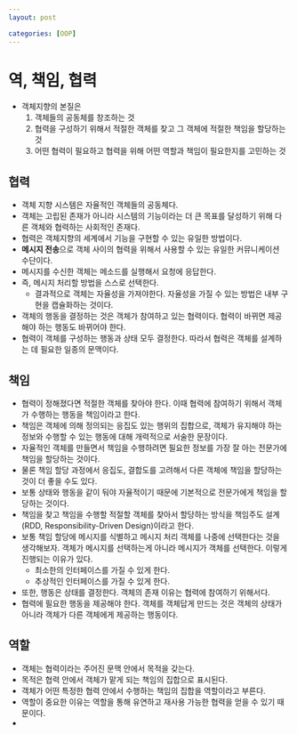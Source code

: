 ```yaml
---
layout: post

categories: [OOP]
---
```


# 역, 책임, 협력

- 객체지향의 본질은
  1. 객체들의 공동체를 창조하는 것
  2. 협력을 구성하기 위해서 적절한 객체를 찾고 그 객체에 적절한 책임을 할당하는 것
  3. 어떤 협력이 필요하고 협력을 위해 어떤 역할과 책임이 필요한지를 고민하는 것

## 협력
- 객체 지향 시스템은 자율적인 객체들의 공동체다.
- 객체는 고립된 존재가 아니라 시스템의 기능이라는 더 큰 목표를 달성하기 위해 다른 객체와 협력하는 사회적인 존재다.
- 협력은 객체지향의 세계에서 기능을 구현할 수 있는 유일한 방법이다.
- **메시지 전송**으로 객체 사이의 협력을 위해서 사용할 수 있는 유일한 커뮤니케이션 수단이다.
- 메시지를 수신한 객체는 메소드를 실행해서 요청에 응답한다.
- 즉, 메시지 처리할 방법을 스스로 선택한다.
  - 결과적으로 객체는 자율성을 가져야한다. 자율성을 가질 수 있는 방법은 내부 구현을 캡슐화하는 것이다.
- 객체의 행동을 결정하는 것은 객체가 참여하고 있는 협력이다. 협력이 바뀌면 제공해야 하는 행동도 바뀌어야 한다.
- 협력이 객체를 구성하는 행동과 상태 모두 결정한다. 따라서 협력은 객체를 설계하는 데 필요한 일종의 문맥이다.

## 책임
- 협력이 정해졌다면 적절한 객체를 찾아야 한다. 이때 협력에 참여하기 위해서 객체가 수행하는 행동을 책임이라고 한다.
- 책임은 객체에 의해 정의되는 응집도 있는 행위의 집합으로, 객체가 유지해야 하는 정보와 수행할 수 있는 행동에 대해 개력적으로 서술한 문장이다.
- 자율적인 객체를 만들면서 책임을 수행하려면 필요한 정보를 가장 잘 아는 전문가에 책임을 할당하는 것이다.
- 물론 책임 할당 과정에서 응집도, 결합도를 고려해서 다른 객체에 책임을 할당하는 것이 더 좋을 수도 있다.
- 보통 상태와 행동을 같이 둬야 자율적이기 때문에 기본적으로 전문가에게 책임을 할당하는 것이다.
- 책임을 찾고 책임을 수행할 적절할 객체를 찾아서 할당하는 방식을 책임주도 설계 (RDD, Responsibility-Driven Design)이라고 한다.
- 보통 책임 할당에 메시지를 식별하고 메시지 처리 객체를 나중에 선택한다는 것을 생각해보자. 객체가 메시지를 선택하는게 아니라 메시지가 객체를 선택한다. 이렇게 진행되는 이유가 있다.
  - 최소한의 인터페이스를 가질 수 있게 한다.
  - 추상적인 인터페이스를 가질 수 있게 한다.
- 또한, 행동은 상태를 결정한다. 객체의 존재 이유는 협력에 참여하기 위해서다.
- 협력에 필요한 행동을 제공해야 한다. 객체를 객체답게 만드는 것은 객체의 상태가 아니라 객체가 다른 객체에게 제공하는 행동이다.

## 역할
- 객체는 협력이라는 주어진 문맥 안에서 목적을 갖는다.
- 목적은 협력 안에서 객체가 맡게 되는 책임의 집합으로 표시된다.
- 객체가 어떤 특정한 협력 안에서 수행하는 책임의 집합을 역할이라고 부른다.
- 역할이 중요한 이유는 역할을 통해 유연하고 재사용 가능한 협력을 얻을 수 있기 때문이다.
- 